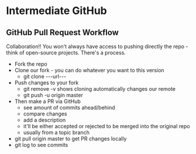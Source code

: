 # Intermediate GitHub

## GitHub Pull Request Workflow
Collaboration!! You won't always have access to pushing directly the repo - think of open-source projects. There's a process. 

* Fork the repo 
* Clone our fork - you can do whatever you want to this version
  * git clone ---url---
* Push changes to your fork
  * git remove -v shows cloning automatically changes our remote
  * git push -u origin master
* Then make a PR via GitHub
  * see amount of commits ahead/behind 
  * compare changes 
  * add a description
  * it'll be either accepted or rejected to be merged into the original repo
  * usually from a topic branch
* git pull origin master to get PR changes locally
* git log to see commits
